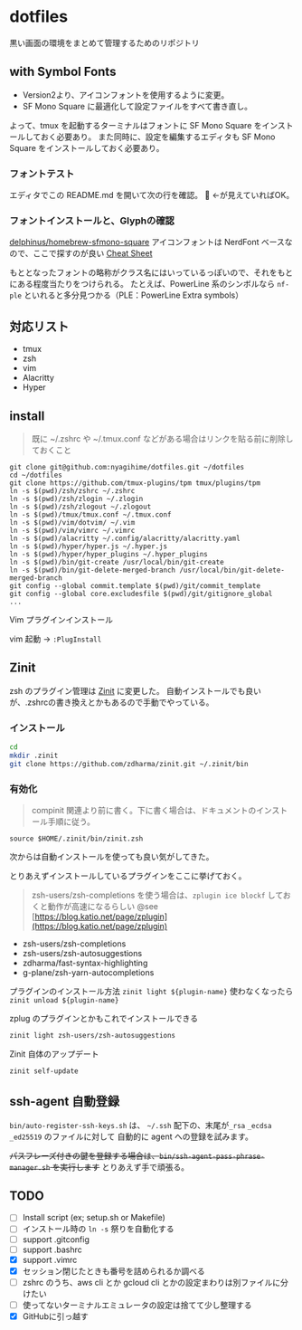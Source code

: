 # dotfiles

黒い画面の環境をまとめて管理するためのリポジトリ

## with Symbol Fonts

- Version2より、アイコンフォントを使用するように変更。
- SF Mono Square に最適化して設定ファイルをすべて書き直し。

よって、tmux を起動するターミナルはフォントに SF Mono Square をインストールしておく必要あり。
また同時に、設定を編集するエディタも SF Mono Square をインストールしておく必要あり。

### フォントテスト

エディタでこの README.md を開いて次の行を確認。
 ←が見えていればOK。

### フォントインストールと、Glyphの確認

[delphinus/homebrew-sfmono-square](https://github.com/delphinus/homebrew-sfmono-square)
アイコンフォントは NerdFont ベースなので、ここで探すのが良い
[Cheat Sheet](https://www.nerdfonts.com/cheat-sheet)

もととなったフォントの略称がクラス名にはいっているっぽいので、それをもとにある程度当たりをつけられる。
たとえば、PowerLine 系のシンボルなら `nf-ple` といれると多分見つかる（PLE：PowerLine Extra symbols）

## 対応リスト

- tmux
- zsh
- vim
- Alacritty
- Hyper

## install

> 既に ~/.zshrc や ~/.tmux.conf などがある場合はリンクを貼る前に削除しておくこと

```shell
git clone git@github.com:nyagihime/dotfiles.git ~/dotfiles
cd ~/dotfiles
git clone https://github.com/tmux-plugins/tpm tmux/plugins/tpm
ln -s $(pwd)/zsh/zshrc ~/.zshrc
ln -s $(pwd)/zsh/zlogin ~/.zlogin
ln -s $(pwd)/zsh/zlogout ~/.zlogout
ln -s $(pwd)/tmux/tmux.conf ~/.tmux.conf
ln -s $(pwd)/vim/dotvim/ ~/.vim
ln -s $(pwd)/vim/vimrc ~/.vimrc
ln -s $(pwd)/alacritty ~/.config/alacritty/alacritty.yaml
ln -s $(pwd)/hyper/hyper.js ~/.hyper.js
ln -s $(pwd)/hyper/hyper_plugins ~/.hyper_plugins
ln -s $(pwd)/bin/git-create /usr/local/bin/git-create
ln -s $(pwd)/bin/git-delete-merged-branch /usr/local/bin/git-delete-merged-branch
git config --global commit.template $(pwd)/git/commit_template
git config --global core.excludesfile $(pwd)/git/gitignore_global
...
```

Vim プラグインインストール

vim 起動 → `:PlugInstall`

## Zinit

zsh のプラグイン管理は [Zinit](https://github.com/zdharma/zinit) に変更した。
自動インストールでも良いが、.zshrcの書き換えとかもあるので手動でやっている。

### インストール

```zsh
cd
mkdir .zinit
git clone https://github.com/zdharma/zinit.git ~/.zinit/bin
```

### 有効化

> compinit 関連より前に書く。下に書く場合は、ドキュメントのインストール手順に従う。

```zshrc
source $HOME/.zinit/bin/zinit.zsh
```

次からは自動インストールを使っても良い気がしてきた。

とりあえずインストールしているプラグインをここに挙げておく。

> zsh-users/zsh-completions を使う場合は、`zplugin ice blockf` しておくと動作が高速になるらしい
> @see [https://blog.katio.net/page/zplugin](https://blog.katio.net/page/zplugin)

- zsh-users/zsh-completions
- zsh-users/zsh-autosuggestions
- zdharma/fast-syntax-highlighting
- g-plane/zsh-yarn-autocompletions

プラグインのインストール方法 `zinit light ${plugin-name}`
使わなくなったら `zinit unload ${plugin-name}`

zplug のプラグインとかもこれでインストールできる

```zsh
zinit light zsh-users/zsh-autosuggestions
```

Zinit 自体のアップデート

```bash
zinit self-update
```

## ssh-agent 自動登録

`bin/auto-register-ssh-keys.sh` は、
`~/.ssh` 配下の、末尾が`_rsa` `_ecdsa` `_ed25519` のファイルに対して
自動的に agent への登録を試みます。

~~パスフレーズ付きの鍵を登録する場合は、`bin/ssh-agent-pass-phrase-manager.sh` を実行します~~
とりあえず手で頑張る。

## TODO

- [ ] Install script (ex; setup.sh or Makefile)
- [ ] インストール時の `ln -s` 祭りを自動化する
- [ ] support .gitconfig
- [ ] support .bashrc
- [x] support .vimrc
- [x] セッション閉じたときも番号を詰められるか調べる
- [ ] zshrc のうち、aws cli とか gcloud cli とかの設定まわりは別ファイルに分けたい
- [ ] 使ってないターミナルエミュレータの設定は捨てて少し整理する
- [x] GitHubに引っ越す